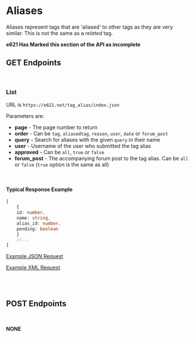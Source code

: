 # Aliases

Aliases represent tags that are 'aliased' to other tags as they are very similar. This is not the same as a _related_ tag.

**e621 Has Marked this section of the API as incomplete**

## GET Endpoints
</br>

### List

URL is `https://e621.net/tag_alias/index.json`

Parameters are:

- **page** - The page number to return
- **order** - Can be `tag`, `aliasedtag`, `reason`, `user`, `date` or `forum_post`
- **query** - Search for aliases with the given `query` in their name
- **user** - Username of the user who submitted the tag alias
- **approved** - Can be `all`, `true` or `false`
- **forum_post** - The accompanying forum post to the tag alias. Can be `all` or `false` (`true` option is the same as all)
</br>

#### Typical Response Example

```typescript
[
    {
    id: number,
    name: string,
    alias_id: number,
    pending: boolean
    }
    //...
]
```

[Example JSON Request](https://e621.net/tag_alias/index.json?aliased_to=digitigrade&approved=true)

[Example XML Request](https://e621.net/tag_alias/index.xml?aliased_to=digitigrade&approved=true)


</br>
</br>

## POST Endpoints
</br>

**NONE**